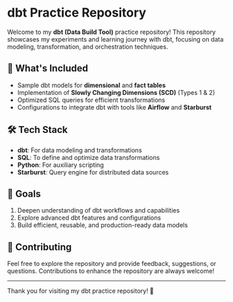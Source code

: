 # dbt Practice Repository

Welcome to my **dbt (Data Build Tool)** practice repository! This repository showcases my experiments and learning journey with dbt, focusing on data modeling, transformation, and orchestration techniques.

## 🌟 **What's Included**
- Sample dbt models for **dimensional** and **fact tables**
- Implementation of **Slowly Changing Dimensions (SCD)** (Types 1 & 2)
- Optimized SQL queries for efficient transformations
- Configurations to integrate dbt with tools like **Airflow** and **Starburst**

## 🛠️ **Tech Stack**
- **dbt**: For data modeling and transformations
- **SQL**: To define and optimize data transformations
- **Python**: For auxiliary scripting
- **Starburst**: Query engine for distributed data sources

## 📌 **Goals**
1. Deepen understanding of dbt workflows and capabilities
2. Explore advanced dbt features and configurations
3. Build efficient, reusable, and production-ready data models

## 🤝 **Contributing**
Feel free to explore the repository and provide feedback, suggestions, or questions. Contributions to enhance the repository are always welcome!

---

Thank you for visiting my dbt practice repository! 🎉
